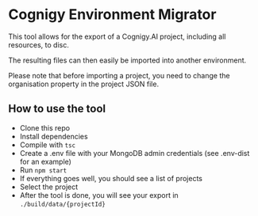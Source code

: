# Cognigy Environment Migrator
This tool allows for the export of a Cognigy.AI project, including all resources, to disc.

The resulting files can then easily be imported into another environment.

Please note that before importing a project, you need to change the organisation property in the project JSON file.

## How to use the tool
- Clone this repo
- Install dependencies
- Compile with `tsc`
- Create a .env file with your MongoDB admin credentials (see .env-dist for an example)
- Run `npm start`
- If everything goes well, you should see a list of projects
- Select the project
- After the tool is done, you will see your export in `./build/data/{projectId}`

